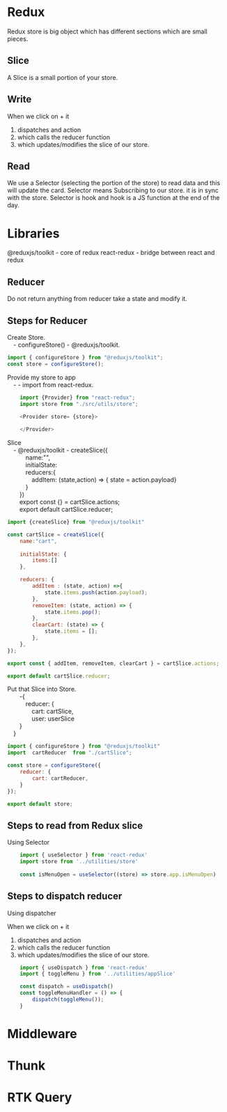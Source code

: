 # Redux
Redux store is big object which has different sections which are small pieces.

## Slice
A Slice is a small portion of your store.

## Write
When we click on + it 
1.  dispatches and action 
2.  which calls the reducer function 
3.  which updates/modifies the slice of our store.

## Read
We use a Selector (selecting the portion of the store) to read data and this will update the card.
Selector means Subscribing to our store. it is in sync with the store.
Selector is hook and hook is a JS function at the end of the day.

# Libraries

@reduxjs/toolkit - core of redux
react-redux - bridge between react and redux

## Reducer

Do not return anything from reducer take a state and modify it.


## Steps for Reducer
Create Store.  
&emsp;-   configureStore() - @reduxjs/toolkit. 
```js
import { configureStore } from "@reduxjs/toolkit";
const store = configureStore();
``` 

Provide my store to app  
&emsp;-   <Provider store = {store}> - import from react-redux.
```js
    import {Provider} from "react-redux";
    import store from "./src/utils/store";
    
    <Provider store= {store}>

    </Provider>
```

Slice  
&emsp;- @reduxjs/toolkit -   createSlice({  
&emsp;&emsp;&emsp;name:"",  
&emsp;&emsp;&emsp;initialState:  
&emsp;&emsp;&emsp;reducers:{  
&emsp;&emsp;&emsp;&emsp;addItem: (state,action) => { state = action.payload}  
&emsp;&emsp;&emsp;}  
&emsp;&emsp;})  
&emsp;&emsp;export const {} = cartSlice.actions;  
&emsp;&emsp;export default cartSlice.reducer; 

```js
import {createSlice} from "@reduxjs/toolkit"

const cartSlice = createSlice({
    name:"cart",
    
    initialState: {
        items:[]
    },

    reducers: {
        addItem : (state, action) =>{
            state.items.push(action.payload);
        },
        removeItem: (state, action) => {
            state.items.pop();
        },
        clearCart: (state) => {
            state.items = [];
        },
    },   
});

export const { addItem, removeItem, clearCart } = cartSlice.actions;

export default cartSlice.reducer;

```

Put that Slice into Store.  
&emsp;&emsp;-{  
&emsp;&emsp;&emsp;reducer: {  
&emsp;&emsp;&emsp;&emsp;cart: cartSlice,  
&emsp;&emsp;&emsp;&emsp;user: userSlice  
&emsp;&emsp;}  
&emsp;}  

```js
import { configureStore } from "@reduxjs/toolkit"
import  cartReducer  from "./cartSlice";

const store = configureStore({
    reducer: {
        cart: cartReducer,
    }
});

export default store;
```

## Steps to read from Redux slice

Using Selector

```js
    import { useSelector } from 'react-redux'
    import store from '../utilities/store'
    
    const isMenuOpen = useSelector((store) => store.app.isMenuOpen)
```

## Steps to dispatch reducer

Using dispatcher 

When we click on + it 
1.  dispatches and action 
2.  which calls the reducer function 
3.  which updates/modifies the slice of our store.

```js
    import { useDispatch } from 'react-redux'
    import { toggleMenu } from '../utilities/appSlice'

    const dispatch = useDispatch()
    const toggleMenuHandler = () => {
        dispatch(toggleMenu());
    }
```

# Middleware

# Thunk

#  RTK Query
